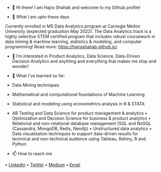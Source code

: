 - 👋 Hi there! I am Hajra Shahab and welcome to my Github profile!

- 🌱 What I am upto these days

Currently enrolled in MS Data Analytics program at Carnegie Mellon University (expected graduation May 2022). The Data Analytics track is a highly selective STEM certified program that includes robust coursework in data mining & machine learning, statistics & modeling, and computer programming!
Read more: https://hajrashahab.github.io/

- 👀 I’m interested in Product Analytics, Data Science, Data-Driven Decision Analytics and anything and everything that makes me stop and wonder!

- 🌱 What I've learned so far:

- Data Mining techniques 
- Mathematical and computational foundations of Machine Learning 
- Statistical and modeling using econometrics analysis in R & STATA
- AB Testing and Data Science for product management & analytics 
• Optimization and Decision Science for business & product analytics 
• Relational and non-relational database management (SQL and NoSQL (Cassandra, MongoDB, Redis, Neo4j))
• Unstructured data analytics 
• Data visualization techniques to support data-driven results for technical and non-technical audience using Tableau, Rshiny, R and Python

- 📫 How to reach me 

• [Linkedin](https://www.linkedin.com/in/hajrashahab/)
• [Twitter](https://twitter.com/HajraShahab)
• [Medium](https://hajrashahab.medium.com/)
• [Email](hajrashahab05@gmail.com)

<!---
HajraShahab/HajraShahab is a ✨ special ✨ repository because its `README.md` (this file) appears on your GitHub profile.
You can click the Preview link to take a look at your changes.
--->

